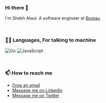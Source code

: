 ### Hi there 👋

I'm Shekh Ataul. A software engineer at [Bureau](https://bureau.id).

<br/>

### 🧑‍💻 Languages, For talking to machine
![Go](https://img.shields.io/badge/Go-00ADD8?style=for-the-badge&logo=go&logoColor=white)
![JavaScript](https://img.shields.io/badge/-JavaScript-000?style=for-the-badge&logo=javascript)

<br/>

### 📫 How to reach me
- [Drop an email](mailto:ataul.one@gmail.com)
- [Message me on Linkedin](https://www.linkedin.com/in/ataul443)
- [Message me on Twitter](https://twitter.com/ataul443)

<!--
**ataul443/ataul443** is a ✨ _special_ ✨ repository because its `README.md` (this file) appears on your GitHub profile.

Here are some ideas to get you started:

- 🔭 I’m currently working on ...
- 🌱 I’m currently learning ...
- 👯 I’m looking to collaborate on ...
- 🤔 I’m looking for help with ...
- 💬 Ask me about ...
- 📫 How to reach me: ...
- 😄 Pronouns: ...
- ⚡ Fun fact: ...
-->

